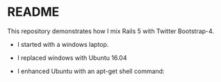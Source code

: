 # README

This repository demonstrates how I mix Rails 5 with Twitter Bootstrap-4.

* I started with a windows laptop.

* I replaced windows with Ubuntu 16.04

* I enhanced Ubuntu with an apt-get shell command:




